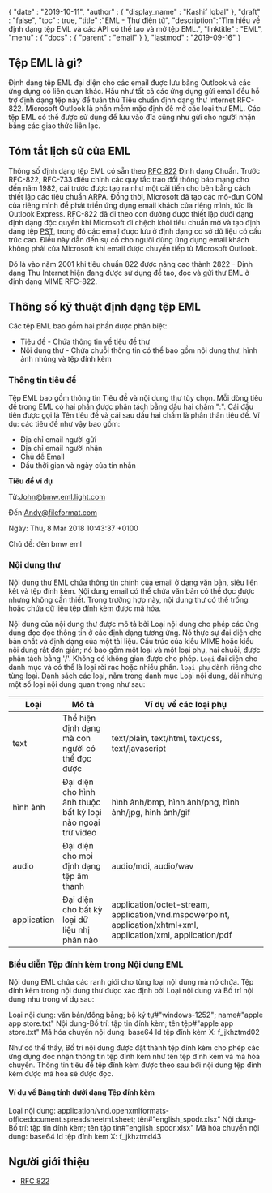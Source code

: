 {
  "date" : "2019-10-11",
  "author" : {
    "display_name" : "Kashif Iqbal"
},
  "draft" : "false",
  "toc" : true,
  "title" :"EML - Thư điện tử",
  "description":"Tìm hiểu về định dạng tệp EML và các API có thể tạo và mở tệp EML.",
  "linktitle" : "EML",
  "menu" : {
    "docs" : {
      "parent" : "email"
}
},
  "lastmod" : "2019-09-16"
}

## Tệp EML là gì?

Định dạng tệp EML đại diện cho các email được lưu bằng Outlook và các ứng dụng có liên quan khác. Hầu như tất cả các ứng dụng gửi email đều hỗ trợ định dạng tệp này để tuân thủ Tiêu chuẩn định dạng thư Internet RFC-822. Microsoft Outlook là phần mềm mặc định để mở các loại thư EML. Các tệp EML có thể được sử dụng để lưu vào đĩa cũng như gửi cho người nhận bằng các giao thức liên lạc.

## Tóm tắt lịch sử của EML

Thông số định dạng tệp EML có sẵn theo [RFC 822](https://www.ietf.org/rfc/rfc0822.txt) Định dạng Chuẩn. Trước RFC-822, RFC-733 điều chỉnh các quy tắc trao đổi thông báo mạng cho đến năm 1982, cái trước được tạo ra như một cải tiến cho bên bằng cách thiết lập các tiêu chuẩn ARPA. Đồng thời, Microsoft đã tạo các mô-đun COM của riêng mình để phát triển ứng dụng email khách của riêng mình, tức là Outlook Express. RFC-822 đã đi theo con đường được thiết lập dưới dạng định dạng độc quyền khi Microsoft đi chệch khỏi tiêu chuẩn mở và tạo định dạng tệp [PST](/vi/email/pst/), trong đó các email được lưu ở định dạng cơ sở dữ liệu có cấu trúc cao. Điều này dẫn đến sự cố cho người dùng ứng dụng email khách không phải của Microsoft khi email được chuyển tiếp từ Microsoft Outlook.

Đó là vào năm 2001 khi tiêu chuẩn 822 được nâng cao thành 2822 - Định dạng Thư Internet hiện đang được sử dụng để tạo, đọc và gửi thư EML ở định dạng MIME RFC-822.

## Thông số kỹ thuật định dạng tệp EML

Các tệp EML bao gồm hai phần được phân biệt:

* Tiêu đề - Chứa thông tin về tiêu đề thư
* Nội dung thư - Chứa chuỗi thông tin có thể bao gồm nội dung thư, hình ảnh nhúng và tệp đính kèm

### Thông tin tiêu đề ###

Tệp EML bao gồm thông tin Tiêu đề và nội dung thư tùy chọn. Mỗi dòng tiêu đề trong EML có hai phần được phân tách bằng dấu hai chấm ":". Cái đầu tiên được gọi là Tên tiêu đề và cái sau dấu hai chấm là phần thân tiêu đề. Ví dụ: các tiêu đề như vậy bao gồm:

* Địa chỉ email người gửi
* Địa chỉ email người nhận
* Chủ đề Email
* Dấu thời gian và ngày của tin nhắn

**Tiêu đề ví dụ**

Từ:<John@bmw.eml.light.com>

Đến:<Andy@fileformat.com>

Ngày: Thu, 8 Mar 2018 10:43:37 +0100

Chủ đề: đèn bmw eml

### Nội dung thư ###

Nội dung thư EML chứa thông tin chính của email ở dạng văn bản, siêu liên kết và tệp đính kèm. Nội dung email có thể chứa văn bản có thể đọc được nhưng không cần thiết. Trong trường hợp này, nội dung thư có thể trống hoặc chứa dữ liệu tệp đính kèm được mã hóa.

Nội dung của nội dung thư được mô tả bởi Loại nội dung cho phép các ứng dụng đọc đọc thông tin ở các định dạng tương ứng. Nó thực sự đại diện cho bản chất và định dạng của một tài liệu. Cấu trúc của kiểu MIME hoặc kiểu nội dung rất đơn giản; nó bao gồm một loại và một loại phụ, hai chuỗi, được phân tách bằng '/'. Không có không gian được cho phép. `Loại` đại diện cho danh mục và có thể là loại rời rạc hoặc nhiều phần. `loại phụ` dành riêng cho từng loại. Danh sách các loại, nằm trong danh mục Loại nội dung, dài nhưng một số loại nội dung quan trọng như sau:


|**Loại**|**Mô tả**|**Ví dụ về các loại phụ**
---|---|---|
|text|Thể hiện định dạng mà con người có thể đọc được|text/plain, text/html, text/css, text/javascript
|hình ảnh|Đại diện cho hình ảnh thuộc bất kỳ loại nào ngoại trừ video|hình ảnh/bmp, hình ảnh/png, hình ảnh/jpg, hình ảnh/gif
|audio|Đại diện cho mọi định dạng tệp âm thanh|audio/mdi, audio/wav
|application|Đại diện cho bất kỳ loại dữ liệu nhị phân nào|application/octet-stream, application/vnd.mspowerpoint, application/xhtml+xml, application/xml, application/pdf

### Biểu diễn Tệp đính kèm trong Nội dung EML ###

Nội dung EML chứa các ranh giới cho từng loại nội dung mà nó chứa. Tệp đính kèm trong nội dung thư được xác định bởi Loại nội dung và Bố trí nội dung như trong ví dụ sau:

Loại nội dung: văn bản/đồng bằng; bộ ký tự#"windows-1252"; name#"apple app store.txt"
Nội dung-Bố trí: tập tin đính kèm; tên tệp#"apple app store.txt"
Mã hóa chuyển nội dung: base64
Id tệp đính kèm X: f_jkhztmd02

Như có thể thấy, Bố trí nội dung được đặt thành tệp đính kèm cho phép các ứng dụng đọc nhận thông tin tệp đính kèm như tên tệp đính kèm và mã hóa chuyển. Thông tin tiêu đề tệp đính kèm được theo sau bởi nội dung tệp đính kèm được mã hóa sẽ được đọc.

#### Ví dụ về Bảng tính dưới dạng Tệp đính kèm ####

Loại nội dung: application/vnd.openxmlformats-officedocument.spreadsheetml.sheet; tên#"english_spodr.xlsx"
Nội dung-Bố trí: tập tin đính kèm; tên tập tin#"english_spodr.xlsx"
Mã hóa chuyển nội dung: base64
Id tệp đính kèm X: f_jkhztmd43

## Người giới thiệu

* [RFC 822](https://www.ietf.org/rfc/rfc0822.txt)

